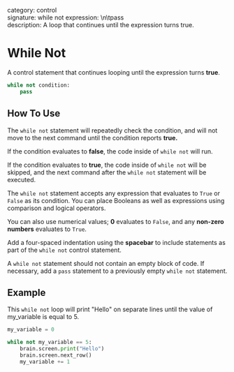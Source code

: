 category: control  
signature: while not expression: \n\tpass  
description: A loop that continues until the expression turns true.  

# While Not
A control statement that continues looping until the expression turns **true**.

```python
while not condition:
    pass
```

## How To Use

The `while not` statement will repeatedly check the condition, and will not move to the next command until the condition reports **true.**

If the condition evaluates to **false**, the code inside of `while not` will run.

If the condition evaluates to **true**, the code inside of `while not` will be skipped, and the next command after the `while not` statement will be executed.

The `while not` statement accepts any expression that evaluates to `True` or `False` as its condition. You can place Booleans as well as expressions using comparison and logical operators. 

You can also use numerical values; **0** evaluates to `False`, and any **non-zero numbers** evaluates to `True`. 

Add a four-spaced indentation using the **spacebar** to include statements as part of the `while not` control statement. 

A `while not` statement should not contain an empty block of code. If necessary, add a `pass` statement to a previously empty `while not` statement. 

## Example

This `while not` loop will print "Hello" on separate lines until the value of my_variable is equal to 5.

```python
my_variable = 0

while not my_variable == 5:
    brain.screen.print("Hello")
    brain.screen.next_row()
    my_variable += 1
```

<advanced>
</advanced>
